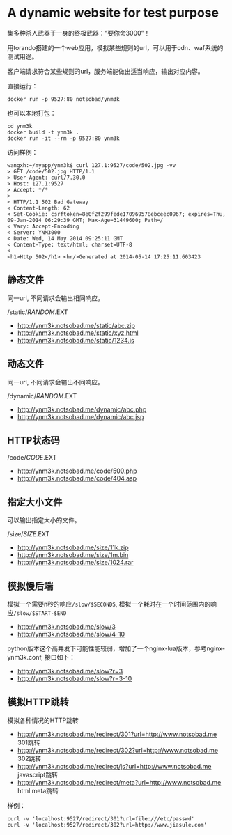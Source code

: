 # A dynamic website for test purpose

集多种杀人武器于一身的终极武器：“要你命3000”！

用torando搭建的一个web应用，模拟某些规则的url，可以用于cdn、waf系统的测试用途。

客户端请求符合某些规则的url，服务端能做出适当响应，输出对应内容。

直接运行：
```
docker run -p 9527:80 notsobad/ynm3k
```

也可以本地打包：
```
cd ynm3k
docker build -t ynm3k .
docker run -it --rm -p 9527:80 ynm3k
```

访问样例：

	wangxh:~/myapp/ynm3k$ curl 127.1:9527/code/502.jpg -vv
	> GET /code/502.jpg HTTP/1.1
	> User-Agent: curl/7.30.0
	> Host: 127.1:9527
	> Accept: */*
	>
	< HTTP/1.1 502 Bad Gateway
	< Content-Length: 62
	< Set-Cookie: csrftoken=8e0f2f299fede170969578ebceec0967; expires=Thu, 09-Jan-2014 06:29:39 GMT; Max-Age=31449600; Path=/
	< Vary: Accept-Encoding
	< Server: YNM3000
	< Date: Wed, 14 May 2014 09:25:11 GMT
	< Content-Type: text/html; charset=UTF-8
	<
	<h1>Http 502</h1> <hr/>Generated at 2014-05-14 17:25:11.603423

## 静态文件

同一url, 不同请求会输出相同响应。

/static/$RANDOM.$EXT

* http://ynm3k.notsobad.me/static/abc.zip
* http://ynm3k.notsobad.me/static/xyz.html
* http://ynm3k.notsobad.me/static/1234.js

## 动态文件

同一url, 不同请求会输出不同响应。

/dynamic/$RANDOM.$EXT

* http://ynm3k.notsobad.me/dynamic/abc.php
* http://ynm3k.notsobad.me/dynamic/abc.jsp

## HTTP状态码
/code/$CODE.$EXT

* http://ynm3k.notsobad.me/code/500.php
* http://ynm3k.notsobad.me/code/404.asp

## 指定大小文件

可以输出指定大小的文件。

/size/$SIZE.$EXT

* http://ynm3k.notsobad.me/size/11k.zip
* http://ynm3k.notsobad.me/size/1m.bin
* http://ynm3k.notsobad.me/size/1024.rar

## 模拟慢后端
模拟一个需要n秒的响应`/slow/$SECONDS`, 模拟一个耗时在一个时间范围内的响应`/slow/$START-$END`

* http://ynm3k.notsobad.me/slow/3
* http://ynm3k.notsobad.me/slow/4-10

python版本这个高并发下可能性能较弱，增加了一个nginx-lua版本，参考nginx-ynm3k.conf, 接口如下：
* http://ynm3k.notsobad.me/slow?r=3
* http://ynm3k.notsobad.me/slow?r=3-10

## 模拟HTTP跳转
模拟各种情况的HTTP跳转

* http://ynm3k.notsobad.me/redirect/301?url=http://www.notsobad.me  301跳转
* http://ynm3k.notsobad.me/redirect/302?url=http://www.notsobad.me  302跳转
* http://ynm3k.notsobad.me/redirect/js?url=http://www.notsobad.me javascript跳转
* http://ynm3k.notsobad.me/redirect/meta?url=http://www.notsobad.me html meta跳转

样例：

    curl -v 'localhost:9527/redirect/301?url=file:///etc/passwd'
    curl -v 'localhost:9527/redirect/302?url=http://www.jiasule.com'
